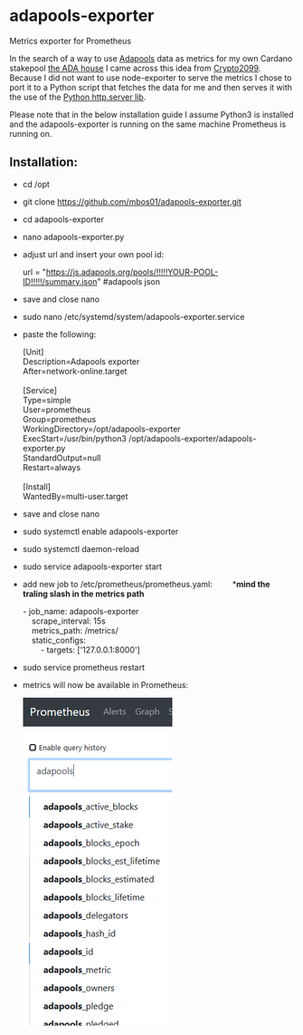 # adapools-exporter
Metrics exporter for Prometheus

In the search of a way to use [Adapools](https://www.adapools.org) data as metrics for my own Cardano stakepool [the ADA house](https://the.adahou.se) I came across this idea from [Crypto2099](https://crypto2099.io/adding-pool-stats-to-grafana-dashboard/). Because I did not want to use node-exporter to serve the metrics I chose to port it to a Python script that fetches the data for me and then serves it with the use of the [Python http.server lib](https://docs.python.org/3/library/http.server.html).

Please note that in the below installation guide I assume Python3 is installed and the adapools-exporter is running on the same machine Prometheus is running on.

Installation:
-------------
+ cd /opt
+ git clone https://github.com/mbos01/adapools-exporter.git
+ cd adapools-exporter
+ nano adapools-exporter.py 
+ adjust url and insert your own pool id:

    url = "https://js.adapools.org/pools/!!!!!YOUR-POOL-ID!!!!!/summary.json" #adapools json<br>
+ save and close nano
+ sudo nano /etc/systemd/system/adapools-exporter.service
+ paste the following:

    [Unit]<br>
    Description=Adapools exporter<br>
    After=network-online.target<br>
    <br>
    [Service]<br>
    Type=simple<br>
    User=prometheus<br>
    Group=prometheus<br>
    WorkingDirectory=/opt/adapools-exporter<br>
    ExecStart=/usr/bin/python3 /opt/adapools-exporter/adapools-exporter.py<br>
    StandardOutput=null<br>
    Restart=always<br>
    <br>
    [Install]<br>
    WantedBy=multi-user.target<br>

+ save and close nano
+ sudo systemctl enable adapools-exporter
+ sudo systemctl daemon-reload
+ sudo service adapools-exporter start

+ add new job to /etc/prometheus/prometheus.yaml: &nbsp;&nbsp;&nbsp;&nbsp;&nbsp;&nbsp;&nbsp;&nbsp;***mind the traling slash in the metrics path**

    \- job_name: adapools-exporter<br>
    &nbsp;&nbsp;&nbsp;&nbsp;scrape_interval: 15s<br>
    &nbsp;&nbsp;&nbsp;&nbsp;metrics_path: /metrics/<br>
    &nbsp;&nbsp;&nbsp;&nbsp;static_configs:<br>
    &nbsp;&nbsp;&nbsp;&nbsp;&nbsp;&nbsp;&nbsp;&nbsp;\- targets: ['127.0.0.1:8000']<br>
    
+ sudo service prometheus restart 
+ metrics will now be available in Prometheus:<p>
![alt text](https://github.com/mbos01/adapools-exporter/blob/main/adapools.png?raw=true)
